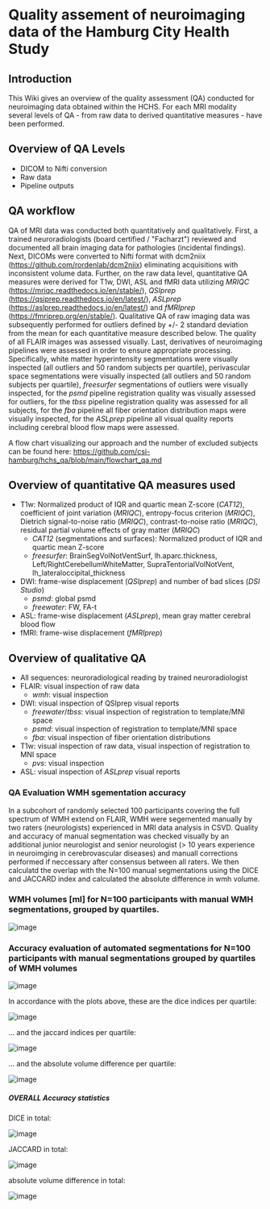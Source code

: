 # Quality assement of neuroimaging data of the Hamburg City Health Study

## Introduction

This Wiki gives an overview of the quality assessment (QA) conducted for neuroimaging data obtained within the HCHS.
For each MRI modality several levels of QA - from raw data to derived quantitative measures - have been performed.

## Overview of QA Levels
* DICOM to Nifti conversion
* Raw data
* Pipeline outputs

## QA workflow
QA of MRI data was conducted both quantitatively and qualitatively. First, a trained neuroradiologists (board certified / "Facharzt") reviewed and documented all brain imaging data for pathologies (incidental findings). Next, DICOMs were converted to Nifti format with dcm2niix (https://github.com/rordenlab/dcm2niix) eliminating acquisitions with inconsistent volume data. Further, on the raw data level, quantitative QA measures were derived for T1w, DWI, ASL and fMRI data utilizing *MRIQC* (https://mriqc.readthedocs.io/en/stable/), *QSIprep* (https://qsiprep.readthedocs.io/en/latest/), *ASLprep* (https://aslprep.readthedocs.io/en/latest/) and *fMRIprep* (https://fmriprep.org/en/stable/). Qualitative QA of raw imaging data was subsequently performed for outliers defined by +/- 2 standard deviation from the mean for each quantitative measure described below. The quality of all FLAIR images was assessed visually. Last, derivatives of neuroimaging pipelines were assessed in order to ensure appropriate processing. Specifically, white matter hyperintensity segmentations were visually inspected (all outliers and 50 random subjects per quartile), perivascular space segmentations were visually inspected (all outliers and 50 random subjects per quartile), *freesurfer* segmentations of outliers were visually inspected, for the *psmd* pipeline registration quality was visually assessed for outliers, for the *tbss* pipeline registration quality was assessed for all subjects, for the *fba* pipeline all fiber orientation distribution maps were visually inspected, for the *ASLprep* pipeline all visual quality reports including cerebral blood flow maps were assessed.

A flow chart visualizing our approach and the number of excluded subjects can be found here: https://github.com/csi-hamburg/hchs_qa/blob/main/flowchart_qa.md

## Overview of quantitative QA measures used
* T1w: Normalized product of IQR and quartic mean Z-score (*CAT12*), coefficient of joint variation (*MRIQC*), entropy-focus criterion (*MRIQC*), Dietrich signal-to-noise ratio (*MRIQC*), contrast-to-noise ratio (*MRIQC*), residual partial volume effects of gray matter (*MRIQC*)
   * *CAT12* (segmentations and surfaces): Normalized product of IQR and quartic mean Z-score   
   * *freesurfer*: BrainSegVolNotVentSurf, lh.aparc.thickness, Left/RightCerebellumWhiteMatter, SupraTentorialVolNotVent, lh_lateraloccipital_thickness
* DWI: frame-wise displacement (*QSIprep*) and number of bad slices (*DSI Studio*)
   * *psmd*: global psmd
   * *freewater*: FW, FA-t
* ASL: frame-wise displacement (*ASLprep*), mean gray matter cerebral blood flow
* fMRI: frame-wise displacement (*fMRIprep*)

## Overview of qualitative QA
* All sequences: neuroradiological reading by trained neuroradiologist
* FLAIR: visual inspection of raw data
   * *wmh*: visual inspection
* DWI: visual inspection of QSIprep visual reports
   * *freewater*/*tbss*: visual inspection of registration to template/MNI space
   * *psmd*: visual inspection of registration to template/MNI space
   * *fba*: visual inspection of fiber orientation distributions
* T1w: visual inspection of raw data, visual inspection of registration to MNI space
   * *pvs*: visual inspection
* ASL: visual inspection of *ASLprep* visual reports

### QA Evaluation WMH sgementation accuracy
In a subcohort of randomly selected 100 participants covering the full spectrum of WMH extend on FLAIR, WMH were segemented manually by two raters (neurologists) experienced in MRI data analysis in CSVD. Quality and accuracy of manual segmentation was checked visually by an additional junior neurologist and senior neurologist (> 10 years experience in neuroimging in cerebrovascular diseases) and manuall corrections performed if neccessary after consensus between all raters. We then calculatd the overlap with the N=100 manual segmentations using the DICE and JACCARD index and calculated the absolute difference in wmh volume. 

### WMH volumes [ml] for N=100 participants with manual WMH segmentations, grouped by quartiles.

![image](https://user-images.githubusercontent.com/50658271/179002525-24c573fd-5de0-4086-8028-4aef437857b1.png)

### Accuracy evaluation of automated segmentations for N=100 participants with manual segmentations grouped by quartiles of WMH volumes

![image](https://user-images.githubusercontent.com/50658271/179017520-7023703f-d877-47f7-979d-fcdba6dfe6a9.png)

In accordance with the plots above, these are the dice indices per quartile:

![image](https://user-images.githubusercontent.com/50658271/179003051-d951000c-c906-4b40-b4db-3eab45420161.png)

... and the jaccard indices per quartile:

![image](https://user-images.githubusercontent.com/50658271/179003176-bc83abc0-571d-4da0-90c1-c4b3fc5a8e66.png)

... and the absolute volume difference per quartile:

![image](https://user-images.githubusercontent.com/50658271/179017625-cbde36e6-3616-4fd2-894c-5a77a84b838b.png)


##### OVERALL Accuracy statistics
DICE in total:

![image](https://user-images.githubusercontent.com/50658271/181270803-97dc2d2b-c2c9-4321-9fad-430784b2b10b.png)

JACCARD in total:

![image](https://user-images.githubusercontent.com/50658271/181270443-d46ebd21-f731-4f4b-9884-b5fa57b91840.png)

absolute volume difference in total:

![image](https://user-images.githubusercontent.com/50658271/181270335-37072c18-a0de-4eea-98c7-3762b93dffdd.png)

